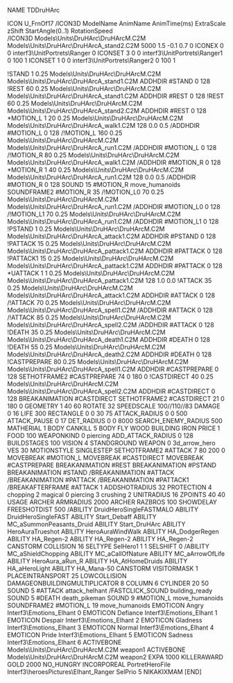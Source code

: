 NAME TDDruHArc

ICON U_FrnOf17
/ICON3D ModelName AnimName AnimTime(ms) ExtraScale zShift StartAngle(0..1) RotationSpeed	
/ICON3D Models\Units\DruHArc\DruHArcM.C2M Models\Units\DruHArc\DruHArcA_stand2.C2M 5000 1.5 -0.1 0.7 0 
ICONEX 0 0 interf3\UnitPortrets\Ranger 0
ICONSET 3 0 0 interf3\UnitPortrets\Ranger1 0 100 1
ICONSET 1 0 0 interf3\UnitPortrets\Ranger2 0 100 1

!STAND          1 0.25 Models\Units\DruHArc\DruHArcM.C2M Models\Units\DruHArc\DruHArcA_stand1.C2M
ADDHDIR #STAND 0 128
!REST          60 0.25 Models\Units\DruHArc\DruHArcM.C2M Models\Units\DruHArc\DruHArcA_stand1.C2M
ADDHDIR #REST 0 128
!REST          60 0.25 Models\Units\DruHArc\DruHArcM.C2M Models\Units\DruHArc\DruHArcA_stand2.C2M
ADDHDIR #REST 0 128
*MOTION_L      1 20 0.25 Models\Units\DruHArc\DruHArcM.C2M Models\Units\DruHArc\DruHArcA_walk1.C2M 128 0.0 0.5
/ADDHDIR #MOTION_L 0 128
/!MOTION_L      160 0.25 Models\Units\DruHArc\DruHArcM.C2M Models\Units\DruHArc\DruHArcA_run1.C2M
/ADDHDIR #MOTION_L 0 128
/!MOTION_R      80 0.25 Models\Units\DruHArc\DruHArcM.C2M Models\Units\DruHArc\DruHArcA_walk1.C2M
/ADDHDIR #MOTION_R 0 128
*MOTION_R     1 40 0.25 Models\Units\DruHArc\DruHArcM.C2M Models\Units\DruHArc\DruHArcA_run1.C2M 128 0.0 0.5
/ADDHDIR #MOTION_R 0 128
SOUND 15 #MOTION_R move_humanoids
SOUNDFRAME2 #MOTION_R 35
/!MOTION_L0      70 0.25 Models\Units\DruHArc\DruHArcM.C2M Models\Units\DruHArc\DruHArcA_run1.C2M
/ADDHDIR #MOTION_L0 0 128
/!MOTION_L1      70 0.25 Models\Units\DruHArc\DruHArcM.C2M Models\Units\DruHArc\DruHArcA_run1.C2M
/ADDHDIR #MOTION_L1 0 128
!PSTAND        1  0.25 Models\Units\DruHArc\DruHArcM.C2M Models\Units\DruHArc\DruHArcA_attack1.C2M
ADDHDIR #PSTAND 0 128 
!PATTACK        15  0.25 Models\Units\DruHArc\DruHArcM.C2M Models\Units\DruHArc\DruHArcA_pattack1.C2M
ADDHDIR #PATTACK 0 128
!PATTACK1        15  0.25 Models\Units\DruHArc\DruHArcM.C2M Models\Units\DruHArc\DruHArcA_pattack1.C2M
ADDHDIR #PATTACK 0 128 
*UATTACK      1 1 0.25 Models\Units\DruHArc\DruHArcM.C2M Models\Units\DruHArc\DruHArcA_pattack1.C2M 128 1.0 0.0
!ATTACK        35 0.25 Models\Units\DruHArc\DruHArcM.C2M Models\Units\DruHArc\DruHArcA_attack1.C2M
ADDHDIR #ATTACK 0 128
/!ATTACK       70 0.25 Models\Units\DruHArc\DruHArcM.C2M Models\Units\DruHArc\DruHArcA_spell1.C2M
/ADDHDIR #ATTACK 0 128
/!ATTACK        85 0.25 Models\Units\DruHArc\DruHArcM.C2M Models\Units\DruHArc\DruHArcA_spell2.C2M
/ADDHDIR #ATTACK 0 128
!DEATH         35 0.25 Models\Units\DruHArc\DruHArcM.C2M Models\Units\DruHArc\DruHArcA_death1.C2M
ADDHDIR #DEATH 0 128
!DEATH         55 0.25 Models\Units\DruHArc\DruHArcM.C2M Models\Units\DruHArc\DruHArcA_death2.C2M
ADDHDIR #DEATH 0 128
!CASTPREPARE   80  0.25 Models\Units\DruHArc\DruHArcM.C2M Models\Units\DruHArc\DruHArcA_spell1.C2M
ADDHDIR #CASTPREPARE 0 128
SETHOTFRAME2 #CASTPREPARE 74 0 180 0
!CASTDIRECT    40  0.25 Models\Units\DruHArc\DruHArcM.C2M Models\Units\DruHArc\DruHArcA_spell2.C2M
ADDHDIR #CASTDIRECT 0 128
BREAKANIMATION #CASTDIRECT
SETHOTFRAME2 #CASTDIRECT 21 0 180 0
GEOMETRY 1 40 60
ROTATE 32
SPEEDSCALE 100//110//83
DAMAGE   0 16
LIFE     300
RECTANGLE 0 0 30 75
ATTACK_RADIUS 0 0 500
ATTACK_PAUSE 0 17
DET_RADIUS 0 0 8000
SEARCH_ENEMY_RADIUS 500
MATHERIAL 1 BODY
CANKILL 5 BODY FLY WOOD BUILDING IRON
PRICE 1 FOOD 100
WEAPONKIND 0 piercing
ADD_ATTACK_RADIUS 0 128
BUILDSTAGES 100
VISION 4
STANDGROUND
WEAPON 0 3d_arrow_hero
VES 30
MOTIONSTYLE SINGLESTEP
SETHOTFRAME2 #ATTACK 7 80 200 0
MOVEBREAK #MOTION_L
MOVEBREAK #CASTDIRECT
MOVEBREAK #CASTPREPARE
BREAKANIMATION #REST
BREAKANIMATION #PSTAND
BREAKANIMATION #STAND
/BREAKANIMATION #ATTACK
/BREAKANIMATION #PATTACK
/BREAKANIMATION #PATTACK1
/BREAKAFTERFRAME #ATTACK 1
ADDSHOTRADIUS 32
PROTECTION 4 chopping 2 magical 0 piercing 3 crushing 2
UNITRADIUS 16
ZPOINTS 40 40
USAGE ARCHER
ARMRADIUS 		2000
ARCHER
RAZBROS 100
SHOWDELAY
FREESHOTDIST 500
/ABILITY DruidHeroSingleFASTMALO
ABILITY DruidHeroSingleFAST
ABILITY Start_Debaff
ABILITY MC_aSummonPeasants_Druid
ABILITY Start_DruHArc
ABILITY HeroAuraTrueshot
ABILITY HeroAuraWindWalk
ABILITY HA_DodgerRegen
ABILITY HA_Regen-2
ABILITY HA_Regen-2
ABILITY HA_Regen-2
CANSTORM
COLLISION 16
SELTYPE SelHero1 1 1
SELSHIFT 0
/ABILITY MC_aShieldChopping
ABILITY MC_aCallOfNature
ABILITY MC_aArrowOfLife
ABILITY HeroAura_aRun_R
ABILITY HA_AtHomeDruids
ABILITY HA_aHeroLight
ABILITY HA_Mana-50
CANSTORM
VISITORMASK 1
PLACEINTRANSPORT 25
LOWCOLLISION
DAMAGEONBUILDINGMULTIPLICATOR 8
COLUMN 6
CYLINDER 20 50
SOUND 5 #ATTACK attack_helhant
/FASTCLICK_SOUND building_ready
SOUND 5 #DEATH death_pikeman
SOUND 9 #MOTION_L move_humanoids
SOUNDFRAME2 #MOTION_L 19 move_humanoids
EMOTICON Angry Interf3\Emotions_Elhant 0
EMOTICON Defiance Interf3\Emotions_Elhant 1
EMOTICON Despair Interf3\Emotions_Elhant 2
EMOTICON Gladness Interf3\Emotions_Elhant 3
EMOTICON Normal Interf3\Emotions_Elhant 4
EMOTICON Pride Interf3\Emotions_Elhant 5
EMOTICON Sadness Interf3\Emotions_Elhant 6
ACTIVEBONE Models\Units\DruHArc\DruHArcM.C2M weapon1
ACTIVEBONE Models\Units\DruHArc\DruHArcM.C2M weapon2
EXPA 1000
KILLERAWARD             GOLD 2000
NO_HUNGRY
INCORPOREAL
PortretHeroFile Interf3\heroesPictures\Elhant_Ranger
SelPrio 5
NIKAKIXMAM
[END]
